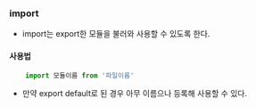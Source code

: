 ### import
- import는 export한 모듈을 불러와 사용할 수 있도록 한다.

#### 사용법
~~~ javascript
    import 모듈이름 from '파일이름'
~~~
- 만약 export default로 된 경우 아무 이름으나 등록해 사용할 수 있다.